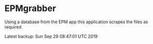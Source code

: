 # EPMgrabber
Using a database from the EPM app this application scrapes the files as required


Latest backup: Sun Sep 29 08:47:01 UTC 2019
